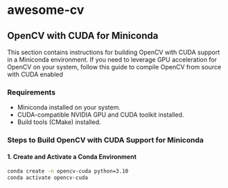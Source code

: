 # awesome-cv

## OpenCV with CUDA for Miniconda
This section contains instructions for building OpenCV with CUDA support in a Miniconda environment. If you need to leverage GPU acceleration for OpenCV on your system, follow this guide to compile OpenCV from source with CUDA enabled

### Requirements

- Miniconda installed on your system.
- CUDA-compatible NVIDIA GPU and CUDA toolkit installed.
- Build tools (CMake) installed.

### Steps to Build OpenCV with CUDA Support for Miniconda

#### 1. Create and Activate a Conda Environment

```bash
conda create -n opencv-cuda python=3.10
conda activate opencv-cuda
```
